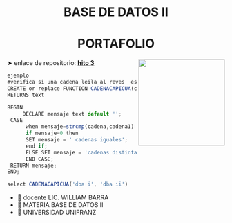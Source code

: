 <h1 align="center"> BASE DE DATOS II</h1>
<h1 align="center"> PORTAFOLIO</h1>
<img align='right' src='https://user-images.githubusercontent.com/5713670/87202985-820dcb80-c2b6-11ea-9f56-7ec461c497c3.gif' width='200"'>

➤ enlace de repositorio: **[hito 3](https://github.com/REXFOX195/base-de-datos-2/tree/master/hito%203/procesual)**
```javascript
ejemplo
#verifica si una cadena leila al reves  es la misma cadena
CREATE or replace FUNCTION CADENACAPICUA(cadena TEXT,cadena1 text)
RETURNS text

BEGIN
     DECLARE mensaje text default '';
 CASE
      when mensaje=strcmp(cadena,cadena1) then
      if mensaje=0 then
      SET mensaje = ' cadenas iguales';
      end if;
      ELSE SET mensaje = 'cadenas distintas';
      END CASE;
 RETURN mensaje;
END;

select CADENACAPICUA('dba i', 'dba ii')
```


- 🔭 docente LIC. WILLIAM BARRA
- 🌱 MATERIA BASE DE DATOS II
- 👯 UNIVERSIDAD UNIFRANZ
